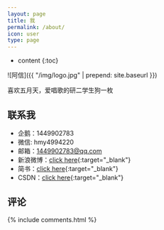 ```yaml
---
layout: page
title: 我
permalink: /about/
icon: user
type: page
---
```


* content
{:toc}


![阿信]({{ "/img/logo.jpg" | prepend: site.baseurl }})

喜欢五月天，爱唱歌的研二学生狗一枚

## 联系我

* 企鹅：1449902783
* 微信: hmy4994220
* 邮箱：1449902783@qq.com
* 新浪微博：[click here](http://weibo.com/hmyoppa){:target="_blank"}
* 简书：[click here](https://www.jianshu.com/u/ef21221a874d){:target="_blank"}
* CSDN：[click here](https://blog.csdn.net/sinat_32323511){:target="_blank"}
## 评论
{% include comments.html %}
